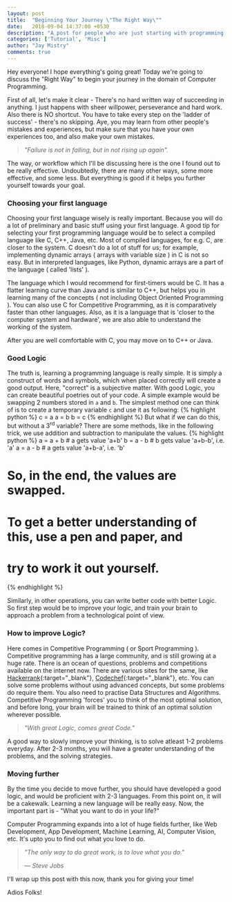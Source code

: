 ```yaml
---
layout: post
title:  "Beginning Your Journey \"The Right Way\""
date:   2018-09-04 14:37:00 +0530
description: "A post for people who are just starting with programming, where I share tips on how they can begin."
categories: ['Tutorial', 'Misc']
author: "Jay Mistry"
comments: true
---
```


Hey everyone! I hope everything's going great! Today we're going to discuss the "Right Way" to begin your journey in the domain of Computer Programming.

First of all, let's make it clear - There's no hard written way of succeeding in anything. I just happens with sheer willpower, perseverance and hard work. Also there is NO shortcut. You have to take every step on the 'ladder of success' - there's no skipping. Aye, you may learn from other people's mistakes and experiences, but make sure that you have your own experiences too, and also make your own mistakes.

><i>"Failure is not in falling, but in not rising up again".</i>

The way, or workflow which I'll be discussing here is the one I found out to be really effective. Undoubtedly, there are many other ways, some more effective, and some less. But everything is good if it helps you further yourself towards your goal.

### Choosing your first language
Choosing your first language wisely is really important. Because you will do a lot of preliminary and basic stuff using your first language. A good tip for selecting your first programming language would be to select a compiled language like C, C++, Java, etc. Most of compiled languages, for e.g. C, are closer to the system. C doesn't do a lot of stuff for us; for example, implementing dynamic arrays ( arrays with variable size ) in C is not so easy. But in interpreted languages, like Python, dynamic arrays are a part of the language ( called 'lists' ).

The language which I would recommend for first-timers would be C. It has a flatter learning curve than Java and is similar to C++, but helps you in learning many of the concepts ( not including Object Oriented Programming ). You can also use C for Competitive Programming, as it is comparatively faster than other languages. Also, as it is a language that is 'closer to the computer system and hardware', we are also able to understand the working of the system.

After you are well comfortable with C, you may move on to C++ or Java.

### Good Logic
The truth is, learning a programming language is really simple. It is simply a construct of words and symbols, which when placed correctly will create a good output. Here, "correct" is a subjective matter. With good Logic, you can create beautiful poetries out of your code. A simple example would be swapping 2 numbers stored in `a` and `b`. The simplest method one can think of is to create a temporary variable `c` and use it as following:
{% highlight python %}
c = a
a = b
b = c
{% endhighlight %}
But what if we can do this, but without a 3<sup>rd</sup> variable? There are some methods, like in the following trick, we use addition and subtraction to manipulate the values.
{% highlight python %}
a = a + b # a gets value 'a+b'
b = a - b # b gets value 'a+b-b', i.e. 'a'
a = a - b # a gets value 'a+b-a', i.e. 'b'
# So, in the end, the values are swapped.
# To get a better understanding of this, use a pen and paper, and
# try to work it out yourself.
{% endhighlight %}


Similarly, in other operations, you can write better code with better Logic. So first step would be to improve your logic, and train your brain to approach a problem from a technological point of view.

### How to improve Logic?
Here comes in Competitive Programming ( or Sport Programming ). Competitive programming has a large community, and is still growing at a huge rate. There is an ocean of questions, problems and competitions available on the internet now. There are various sites for the same, like [Hackerrank](https://www.hackerrank.com){:target="_blank"}, [Codechef](https://www.codechef.com){:target="_blank"}, etc. You can solve some problems without using advanced concepts, but some problems do require them. You also need to practise Data Structures and Algorithms. Competitive Programming 'forces' you to think of the most optimal solution, and before long, your brain will be trained to think of an optimal solution wherever possible. 

> <i>"With great Logic, comes great Code."</i>

A good way to slowly improve your thinking, is to solve atleast 1-2 problems everyday. After 2-3 months, you will have a greater understanding of the problems, and the solving strategies.

### Moving further
By the time you decide to move further, you should have developed a good logic, and would be proficient with 2-3 languages. From this point on, it will be a cakewalk. Learning a new language will be really easy. Now, the important part is - "What you want to do in your life?"

Computer Programming expands into a lot of huge fields further, like Web Development, App Development, Machine Learning, AI, Computer Vision, etc. It's upto you to find out what you love to do.


><i>"The only way to do great work, is to love what you do."</i>
>
> &mdash; <cite>Steve Jobs</cite>

I'll wrap up this post with this now, thank you for giving your time!

Adios Folks!
